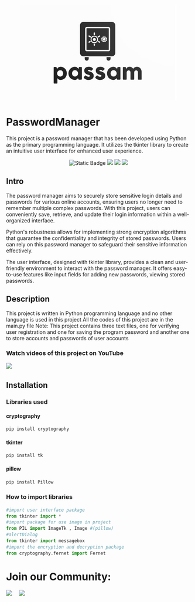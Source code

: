 <p align="center">
  <img src="ProjectFile/logo.jpg" />
</p>

# PasswordManager
This project is a password manager that has been developed using Python as the primary programming language. It utilizes the tkinter library to create an intuitive user interface for enhanced user experience.

<p align="center">
  <a heref="https://www.python.org/downloads/"><img alt="Static Badge" src="https://img.shields.io/badge/python-blue?logo=python&logoColor=yellow"/></a>
  <a href="https://pypi.org/project/tk/"><img src="https://img.shields.io/badge/pypi-Tk-blue"/></a>
  <a href="https://pypi.org/project/cryptography/"><img src="https://img.shields.io/badge/pypi-cryptography%2041.0.3-red.svg"/></a>
  <a href="https://pypi.org/project/Pillow/"><img src="https://img.shields.io/badge/pypi-Pillow%2010.0.0-green.svg"/></a>
</p>

## Intro
The password manager aims to securely store sensitive login details and passwords for various online accounts, ensuring users no longer need to remember multiple complex passwords. With this project, users can conveniently save, retrieve, and update their login information within a well-organized interface.

Python's robustness allows for implementing strong encryption algorithms that guarantee the confidentiality and integrity of stored passwords. Users can rely on this password manager to safeguard their sensitive information effectively.

The user interface, designed with tkinter library, provides a clean and user-friendly environment to interact with the password manager. It offers easy-to-use features like input fields for adding new passwords, viewing stored passwords.
## Description
This project is written in Python programming language and no other language is used in this project
All the codes of this project are in the main.py file
Note: This project contains three text files, one for verifying user registration and one for saving the program password
and another one to store accounts and passwords of user accounts
### Watch videos of this project on YouTube
<a href="https://www.youtube.com/channel/UC_S-8rbb5mkflavd4kzHdzg"><img src="https://img.shields.io/badge/mojtaba%20golab-white?logo=youtube&logoColor=red"></a>

## Installation
### Libraries used
#### cryptography
```bash
pip install cryptography
```
#### tkinter
```bash
pip install tk
```
#### pillow
```bash
pip install Pillow
```
### How to import libraries
```python
#import user interface package
from tkinter import *
#import package for use image in project
from PIL import ImageTk , Image #(pillow)
#alertDialog
from tkinter import messagebox
#import the encryption and decryption package
from cryptography.fernet import Fernet
```


# Join our Community:
  <a href="https://www.youtube.com/channel/UC_S-8rbb5mkflavd4kzHdzg">
    <img width="80px" src="https://www.vectorlogo.zone/logos/youtube/youtube-icon.svg" /></a>&ensp;&nbsp;&nbsp;
    <a href="https://www.instagram.com/mojtabagolab1/">
    <img width="80px" src="https://www.vectorlogo.zone/logos/instagram/instagram-icon.svg" />

